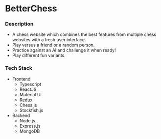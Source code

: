 # BetterChess

### Description
- A chess website which combines the best features from multiple chess websites with a fresh user interface.
- Play versus a friend or a random person.
- Practice against an AI and challenge it when ready!
- Play different fun variants.

### Tech Stack
- Frontend
  - Typescript
  - ReactJS
  - Material UI
  - Redux
  - Chess.js
  - Stockfish.js
- Backend
  - Node.js
  - Express.js
  - MongoDB
